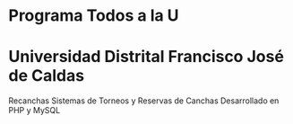 # Programa Todos a la U
# Universidad Distrital Francisco José de Caldas

Recanchas
Sistemas de Torneos y Reservas de Canchas
Desarrollado en PHP y MySQL
